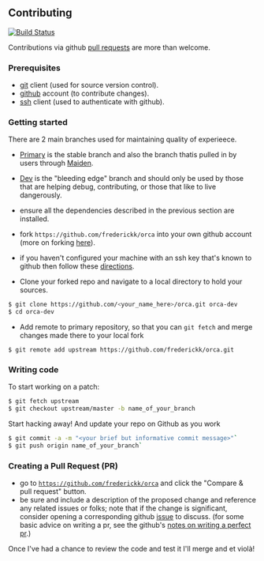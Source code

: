 ## Contributing

[![Build Status](https://travis-ci.org/frederickk/orca.svg?branch=master)](https://travis-ci.org/frederickk/orca)


Contributions via github [pull requests](https://help.github.com/articles/about-pull-requests/) are more than welcome.


### Prerequisites

- [git](https://git-scm.com/) client (used for source version control).
- [github](https://github.com/) account (to contribute changes).
- [ssh](https://en.wikipedia.org/wiki/Secure_Shell) client (used to authenticate with github).


### Getting started

There are 2 main branches used for maintaining quality of experieece.

- [Primary](https://github.com/frederickk/orca/tree/primary) is the stable branch and also the branch thatis pulled in by users through [Maiden](https://monome.org/docs/norns/maiden/).
- [Dev](https://github.com/frederickk/orca/tree/dev) is the "bleeding edge" branch and should only be used by those that are helping debug, contributing, or those that like to live dangerously.


- ensure all the dependencies described in the previous section are installed.
- fork `https://github.com/frederickk/orca` into your own github account (more on forking
   [here](https://help.github.com/articles/fork-a-repo/)).
- if you haven't configured your machine with an ssh key that's known to github then follow
   these [directions](https://help.github.com/articles/generating-ssh-keys/).
- Clone your forked repo and navigate to a local directory to hold your sources.
```bash
$ git clone https://github.com/<your_name_here>/orca.git orca-dev
$ cd orca-dev
```
- Add remote to primary repository, so that you can `git fetch` and merge changes made there to your local fork
```
$ git remote add upstream https://github.com/frederickk/orca.git
```


### Writing code

To start working on a patch:

```bash
$ git fetch upstream
$ git checkout upstream/master -b name_of_your_branch
```

Start hacking away! And update your repo on Github as you work

```bash
$ git commit -a -m "<your brief but informative commit message>"`
$ git push origin name_of_your_branch`
```

### Creating a Pull Request (PR)

- go to [`https://github.com/frederickk/orca`](https://github.com/frederickk/orca)
   and click the "Compare & pull request" button.
- be sure and include a description of the proposed change and reference any
   related issues or folks; note that if the change is significant, consider
   opening a corresponding github [issue](https://help.github.com/articles/about-issues/)
   to discuss. (for some basic advice on writing a pr, see the github's
   [notes on writing a perfect pr](https://blog.github.com/2015-01-21-how-to-write-the-perfect-pull-request/).)

Once I've had a chance to review the code and test it I'll merge and et violà!
